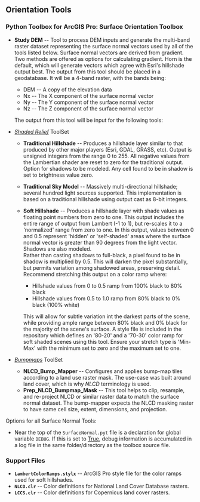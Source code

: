## Orientation Tools


### Python Toolbox for ArcGIS Pro: Surface Orientation Toolbox

* __Study DEM__ -- Tool to process DEM inputs and generate the multi-band raster dataset representing the surface normal 
  vectors used by all of the tools listed below.  Surface normal vectors are derived from gradient.  Two methods are 
  offered as options for calculating gradient.  Horn is the default, which will generate vectors which agree with 
  Esri's hillshade output best. The output from this tool should be placed in a geodatabase.  It will be a 4-band raster,
  with the bands being:
    * DEM -- A copy of the elevation data
    * Nx -- The X component of the surface normal vector
    * Ny -- The Y component of the surface normal vector
    * Nz -- The Z component of the surface normal vector

  The output from this tool will be input for the following tools: 
  
* _<u>Shaded Relief</u>_ ToolSet
    * __Traditional Hillshade__ -- Produces a hillshade layer similar to that produced by other major players (Esri,
      GDAL, GRASS, etc). Output is unsigned integers from the range 0 to 255. All negative values from the Lambertian
      shader are reset to zero for the traditional output. Option for shadows to be modeled. Any cell found to be in
      shadow is set to brightness value zero.
    * __Traditional Sky Model__ -- Massively multi-directional hillshade; several hundred light sources supported. 
      This implementation is based on a traditional hillshade using output cast as 8-bit integers. 
    * __Soft Hillshade__ -- Produces a hillshade layer with shade values as floating point numbers from zero to one. 
      This output includes the entire range of output from Lambert (-1 to 1), but re-scales it to a 'normalized'
      range from zero to one.  In this output, values between 0 and 0.5 represent 'hidden' or 'self-shaded' areas
      where the surface normal vector is greater than 90 degrees from the light vector. Shadows are also modeled.  
      Rather than casting shadows to full-black, a pixel found to be in shadow is multiplied by 0.5.  This will darken
      the pixel substantially, but permits variation among shadowed areas, preserving detail.  Recommend stretching 
      this output on a color ramp where:
        * Hillshade values from 0 to 0.5 ramp from 100% black to 80% black
        * Hillshade values from 0.5 to 1.0 ramp from 80% black to 0% black (100% white)
      
        This will allow for subtle variation int the darkest parts of the scene, while providing ample range between
        80% black and 0% black for the majority of the scene's surface. 
        A style file is included in the repository which defines an '80-20' and a '70-30' color ramp for soft shaded
        scenes using this tool.  Ensure your stretch type is 'Min-Max' with the minimum set to zero and the maximum 
        set to one. 
* _<u>Bumpmaps</u>_ ToolSet
    * __NLCD_Bump_Mapper__ -- Configures and applies bump-map tiles according to a land use raster mask. The 
      use-case was built around land cover, which is why *NLCD* terminology is used. 
    * __Prep_NLCD_Bumpmap_Mask__ -- This tool helps to clip, resample, and re-project NLCD or similar raster data to
      match the surface normal dataset. The bump-mapper expects the NLCD masking raster to have same cell size, extent,
      dimensions, and projection. 
      


Options for all Surface Normal Tools:
* Near the top of the `SurfaceNormal.pyt` file is a declaration for global variable `DEBUG`. If this is
  set to <u>True</u>, debug information is accumulated in a log file in the same folder/directory
  as the toolbox source file.
  

### Support Files
* __`LambertColorRamps.stylx`__ -- ArcGIS Pro style file for the color ramps used for soft hillshades. 
* __`NLCD.clr`__ -- Color definitions for National Land Cover Database rasters.
* __`LCCS.clr`__ -- Color definitions for Copernicus land cover rasters.
